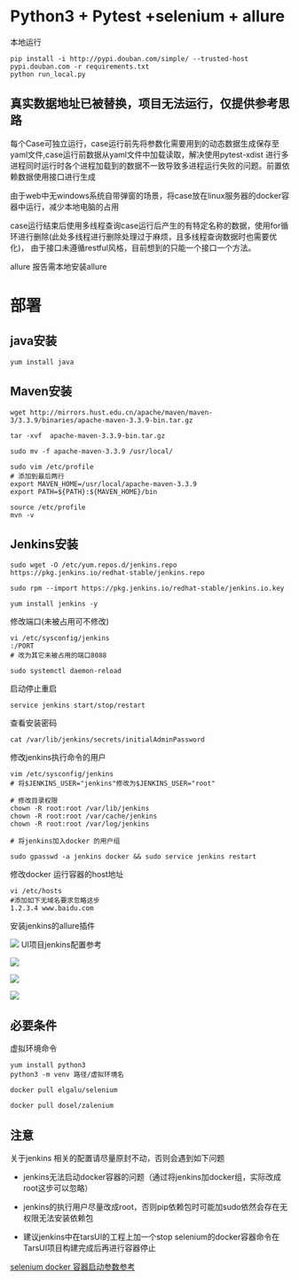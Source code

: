 # Python3 + Pytest +selenium + allure

本地运行
 ```shell script
pip install -i http://pypi.douban.com/simple/ --trusted-host pypi.douban.com -r requirements.txt
python run_local.py
```
## 真实数据地址已被替换，项目无法运行，仅提供参考思路

每个Case可独立运行，case运行前先将参数化需要用到的动态数据生成保存至yaml文件,case运行前数据从yaml文件中加载读取，解决使用pytest-xdist
进行多进程同时运行时各个进程加载到的数据不一致导致多进程运行失败的问题。前置依赖数据使用接口进行生成

由于web中无windows系统自带弹窗的场景，将case放在linux服务器的docker容器中运行，减少本地电脑的占用

case运行结束后使用多线程查询case运行后产生的有特定名称的数据，使用for循环进行删除(此处多线程进行删除处理过于麻烦，且多线程查询数据时也需要优化)，
由于接口未遵循restful风格，目前想到的只能一个接口一个方法。


allure 报告需本地安装allure

# 部署


## java安装

```shell
yum install java
```

## Maven安装

```shell
wget http://mirrors.hust.edu.cn/apache/maven/maven-3/3.3.9/binaries/apache-maven-3.3.9-bin.tar.gz

tar -xvf  apache-maven-3.3.9-bin.tar.gz

sudo mv -f apache-maven-3.3.9 /usr/local/

sudo vim /etc/profile
# 添加到最后两行
export MAVEN_HOME=/usr/local/apache-maven-3.3.9
export PATH=${PATH}:${MAVEN_HOME}/bin

source /etc/profile
mvn -v
```

## Jenkins安装

```shell
sudo wget -O /etc/yum.repos.d/jenkins.repo https://pkg.jenkins.io/redhat-stable/jenkins.repo

sudo rpm --import https://pkg.jenkins.io/redhat-stable/jenkins.io.key

yum install jenkins -y
```

修改端口(未被占用可不修改)

```shell
vi /etc/sysconfig/jenkins
:/PORT
# 改为其它未被占用的端口8088

sudo systemctl daemon-reload
```

启动停止重启

```shell
service jenkins start/stop/restart
```

查看安装密码

```shell
cat /var/lib/jenkins/secrets/initialAdminPassword
```

修改jenkins执行命令的用户

```shell
vim /etc/sysconfig/jenkins
# 将$JENKINS_USER="jenkins"修改为$JENKINS_USER="root"

# 修改目录权限
chown -R root:root /var/lib/jenkins
chown -R root:root /var/cache/jenkins
chown -R root:root /var/log/jenkins

# 将jenkins加入docker 的用户组

sudo gpasswd -a jenkins docker && sudo service jenkins restart 
```

修改docker 运行容器的host地址

```shell
vi /etc/hosts
#添加如下无域名要求忽略这步
1.2.3.4 www.baidu.com
```


安装jenkins的allure插件

![](https://gitee.com/grassroadsZ/MarkDownImage/raw/master/img/20200320114906.png)
UI项目jenkins配置参考

![](https://gitee.com/grassroadsZ/MarkDownImage/raw/master/img/20200320110232.png)



![](https://gitee.com/grassroadsZ/MarkDownImage/raw/master/img/20200320110318.png)



![](https://gitee.com/grassroadsZ/MarkDownImage/raw/master/img/20200320110445.png)



## 必要条件

虚拟环境命令

```shell
yum install python3
python3 -m venv 路径/虚拟环境名

docker pull elgalu/selenium

docker pull dosel/zalenium
```






## 注意

关于jenkins 相关的配置请尽量原封不动，否则会遇到如下问题

- jenkins无法启动docker容器的问题（通过将jenkins加docker组，实际改成root这步可以忽略）

- jenkins的执行用户尽量改成root，否则pip依赖包时可能加sudo依然会存在无权限无法安装依赖包
- 建议jenkins中在tarsUI的工程上加一个stop selenium的docker容器命令在TarsUI项目构建完成后再进行容器停止



[selenium docker 容器启动参数参考](https://opensource.zalando.com/zalenium/#faq)


